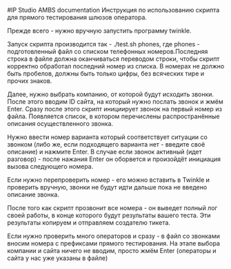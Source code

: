 #IP Studio AMBS documentation
Инструкция по использованию скрипта для прямого тестирования шлюзов оператора.


Прежде всего - нужно вручную запустить программу twinkle.

Запуск скрипта производится так - ./test.sh phones, где phones - подготовленный файл со списком телефонных номеров.Последняя строка в файле должна оканчиваться переводом строки, чтобы скрипт корректно обработал последний номер из списка.
В номерах не должно быть пробелов, должны быть только цифры, без всяческих тире и прочих знаков.


Далее, нужно выбрать компанию, от которой будут исходить звонки. После этого вводим ID сайта, на который нужно послать звонок и жмём Enter.
Сразу после этого скрипт инициирует звонок на первый номер из файла. Появляется список, в котором перечислены распространённые описания осуществленного звонка.

Нужно ввести номер варианта который соответствует ситуации со звонком (либо же, если подходящего варианта нет - введите своё описание) и нажмите Enter. В случае если звонок активный (идет разговор) - после нажания Enter он оборвется и произойдёт инициация вызова следующего номера.

Если нужно перепроверить номер - его можно вставить в Twinkle и проверить вручную, звонки не будут идти дальше пока не введено описание звонка.

После того как скрипт прозвонит все номера - он выведет полный лог своей работы, в конце которого будут результаты вашего теста. Эти результаты копируем и отправляем создателю тикета.


Если нужно проверить много операторов и сразу - в файл со звонками вносим номера с префиксами прямого тестирования.
На этапе выбора компании и сайта ничего не вводим, просто жмём Enter (операторы и сайта у нас уже указаны в файле)

